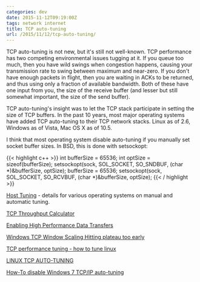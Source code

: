 ```yaml
---
categories: dev
date: 2015-11-12T09:19:00Z
tags: network internet
title: TCP auto-tuning
url: /2015/11/12/tcp-auto-tuning/
---
```


TCP auto-tuning is not new, but it's still not well-known. TCP performance has
two competing environmental issues tugging at it. If you queue too much, then
you have wild swings when congestion happens, causing your transmission rate
to swing between maximum and near-zero. If you don't have enough packets in
flight, then you are waiting in ACKs to be returned, and thus using only a
fraction of available bandwidth. Both of these have one input from you, the
size of the receive buffer (and lesser but still somewhat important, the
size of the send buffer).

TCP auto-tuning's insight was to let the TCP stack participate in setting the
size of TCP buffers. In the past 10 years, most major operating systems have
added TCP auto-tuning to their TCP network stacks. Linux as of 2.6, Windows
as of Vista, Mac OS X as of 10.5.

I think that most operating system disable auto-tuning if you manually set socket
buffer sizes. In BSD, this is done with setsockopt:

{{< highlight c++ >}}
int bufferSize = 65536;
int optSize = sizeof(bufferSize);
setsockopt(sock, SOL_SOCKET, SO_SNDBUF, (char *)&bufferSize, optSize);
bufferSize = 65536;
setsockopt(sock, SOL_SOCKET, SO_RCVBUF, (char *)&bufferSize, optSize);
{{< / highlight >}}

[Host Tuning](https://fasterdata.es.net/host-tuning/) - details for various operating systems on manual and automatic tuning.

[TCP Throughput Calculator](https://www.switch.ch/network/tools/tcp_throughput/)

[Enabling High Performance Data Transfers](http://www.psc.edu/index.php/networking/641-tcp-tune)

[Windows TCP Window Scaling Hitting plateau too early](http://serverfault.com/questions/608060/windows-tcp-window-scaling-hitting-plateau-too-early)

[TCP performance tuning - how to tune linux](http://www.acc.umu.se/~maswan/linux-netperf.txt)

[LINUX TCP AUTO-TUNING](https://littledaemons.wordpress.com/2009/03/25/linux-tcp-auto-tuning/)

[How-To disable Windows 7 TCP/IP auto-tuning](http://www.riccardoriva.info/blog/?p=1286)
